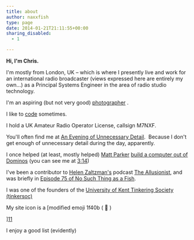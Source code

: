 ```yaml
---
title: about
author: naxxfish
type: page
date: 2014-01-21T21:11:55+00:00
sharing_disabled:
  - 1

---
```

**Hi, I'm Chris.&nbsp;**

I'm mostly from London, UK &ndash; which is where I presently live and work for an international radio broadcaster (views expressed here are entirely my own&#8230;) as a Principal Systems Engineer in the area of radio studio technology.

I'm an aspiring (but not very good) [photographer][1]&nbsp;.

I like to [code][2] sometimes.

I hold a UK Amateur Radio Operator License, callsign M7NXF.

You'll often find me at [An Evening of Unnecessary Detail][3].&nbsp; Because I don't get enough of unnecessary detail during the day, apparently.

I once helped (at least, mostly helped) [Matt Parker][4] [build a computer out of Dominos][5] (you can see me at [3:14][6])

I've been a contributor to [Helen Zaltzman's][7] podcast [The Allusionist][8], and was briefly in [Episode 75 of No Such Thing as a Fish][9].

I was one of the founders of the [University of Kent Tinkering Society (tinkersoc)][10]

My site icon is a [modified emoji 1f40b (&nbsp;<span class="emoji">🐋&nbsp;)</span>
  
][11] 

I enjoy a good list (evidently)

 [1]: https://naxxfish.photography
 [2]: https://github.com/naxxfish/
 [3]: https://aeoud.com/
 [4]: https://standupmaths.com/
 [5]: https://youtu.be/OpLU__bhu2w
 [6]: https://youtu.be/OpLU__bhu2w?t=194
 [7]: http://helenzaltzman.com/
 [8]: https://www.theallusionist.org/allusionist/step?rq=step
 [9]: https://www.mixcloud.com/nosuchthingasafish/episode-75-no-such-thing-as-diarrhea-drive/
 [10]: http://www.tinkersoc.org/
 [11]: https://commons.wikimedia.org/wiki/File%3ATwemoji2_1f40b.svg "Twitter [CC BY 4.0 (http://creativecommons.org/licenses/by/4.0)], via Wikimedia Commons"